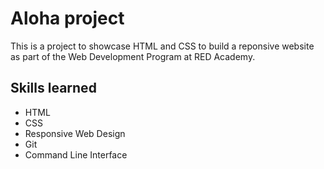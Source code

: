 # Aloha project
This is a project to showcase HTML and CSS to build a reponsive website as part of the Web Development Program at RED Academy. 

## Skills learned 
- HTML
- CSS
- Responsive Web Design 
- Git 
- Command Line Interface